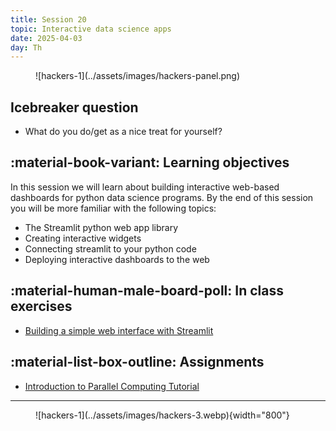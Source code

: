 ```yaml
---
title: Session 20
topic: Interactive data science apps
date: 2025-04-03
day: Th
---
```



<figure markdown="span">
  ![hackers-1](../assets/images/hackers-panel.png)
</figure>

## Icebreaker question
* What do you do/get as a nice treat for yourself?

## :material-book-variant: Learning objectives
In this session we will learn about building interactive web-based
dashboards for python data science programs. By the end of this session you will 
be more familiar with the following topics:

- The Streamlit python web app library
- Creating interactive widgets
- Connecting streamlit to your python code
- Deploying interactive dashboards to the web

## :material-human-male-board-poll: In class exercises
- [Building a simple web interface with Streamlit](../../tutorials/20.0-easy-webapps)

## :material-list-box-outline: Assignments
- [Introduction to Parallel Computing Tutorial](https://hpc.llnl.gov/documentation/tutorials/introduction-parallel-computing-tutorial)

---------------------


<figure markdown="span">
  ![hackers-1](../assets/images/hackers-3.webp){width="800"}
</figure>

<!-- Notes
* Show the github 'Preview' tab
-->
